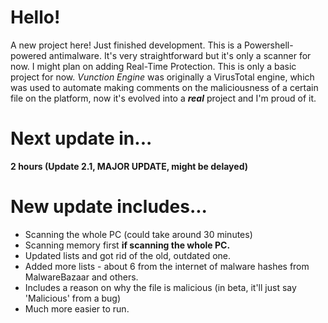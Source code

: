 # Hello!

A new project here! Just finished development. This is a Powershell-powered antimalware. It's very straightforward but it's only a scanner for now. I might plan on adding Real-Time Protection. This is only a basic project for now. *Vunction Engine* was originally a VirusTotal engine, which was used to automate making comments on the maliciousness of a certain file on the platform, now it's evolved into a ***real*** project and I'm proud of it.

# Next update in...
**2 hours (Update 2.1, MAJOR UPDATE, might be delayed)**

# New update includes...
* Scanning the whole PC (could take around 30 minutes)
* Scanning memory first **if scanning the whole PC.**
* Updated lists and got rid of the old, outdated one.
* Added more lists - about 6 from the internet of malware hashes from MalwareBazaar and others.
* Includes a reason on why the file is malicious (in beta, it'll just say 'Malicious' from a bug)
* Much more easier to run.
